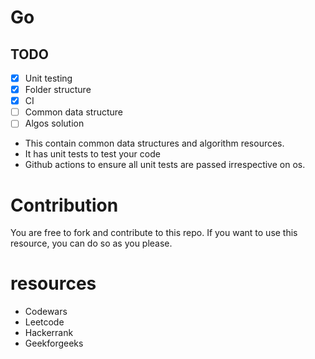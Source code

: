 # Go

## TODO

- [x] Unit testing
- [x] Folder structure
- [x] CI
- [ ] Common data structure
- [ ] Algos solution 

- This contain common data structures and algorithm resources. 
- It has unit tests to test your code
- Github actions to ensure all unit tests are passed irrespective on os.

# Contribution
You are free to fork and contribute to this repo. 
If you want to use this resource, you can do so as you please.

# resources
- Codewars
- Leetcode
- Hackerrank
- Geekforgeeks

